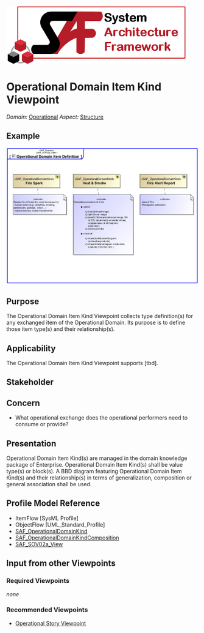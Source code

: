 ![System Architecture Framework](../diagrams/Logo_SAF.png)
# Operational Domain Item Kind Viewpoint
*Domain:* [Operational](../domains.md#Domain-Operational) *Aspect:* [Structure](../aspects.md#Aspect-Structure)
## Example
![Operational Domain Item Definition](../diagrams/Operational-Domain-Item-Definition.svg)
## Purpose
The Operational Domain Item Kind Viewpoint collects type definition(s) for any exchanged item of the Operational Domain. Its purpose is to define those item type(s) and their relationship(s).
## Applicability
The Operational Domain Item Kind Viewpoint supports [tbd].
## Stakeholder
## Concern
* What operational exchange does the operational performers need to consume or provide?
## Presentation
Operational Domain Item Kind(s) are managed in the domain knowledge package of Enterprise. Operational Domain Item Kind(s) shall be value type(s) or block(s). A BBD diagram featuring Operational Domain Item Kind(s) and their relationship(s) in terms of generalization, composition or general association shall be used.

## Profile Model Reference
* ItemFlow [SysML Profile]
* ObjectFlow [UML_Standard_Profile]
* [SAF_OperationalDomainKind](../stereotypes.md#SAF_OperationalDomainKind)
* [SAF_OperationalDomainKindComposition](../stereotypes.md#SAF_OperationalDomainKindComposition)
* [SAF_SOV02a_View](../stereotypes.md#SAF_SOV02a_View)
## Input from other Viewpoints
### Required Viewpoints
*none*
### Recommended Viewpoints
* [Operational Story Viewpoint](Operational-Story-Viewpoint.md)
